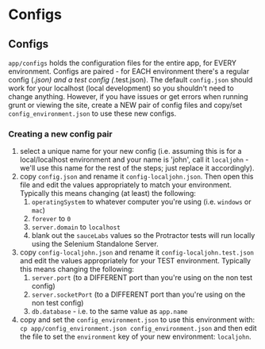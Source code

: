 # Configs

## Configs
`app/configs` holds the configuration files for the entire app, for EVERY environment. Configs are paired - for EACH environment there's a regular config (*.json) and a test config (*.test.json). The default `config.json` should work for your localhost (local development) so you shouldn't need to change anything. However, if you have issues or get errors when running grunt or viewing the site, create a NEW pair of config files and copy/set `config_environment.json` to use these new configs.

### Creating a new config pair

1. select a unique name for your new config (i.e. assuming this is for a local/localhost environment and your name is 'john', call it `localjohn` - we'll use this name for the rest of the steps; just replace it accordingly).
2. copy `config.json` and rename it `config-localjohn.json`. Then open this file and edit the values appropriately to match your environment. Typically this means changing (at least) the following:
	1. `operatingSystem` to whatever computer you're using (i.e. `windows` or `mac`)
	2. `forever` to `0`
	3. `server.domain` to `localhost`
	4. blank out the `sauceLabs` values so the Protractor tests will run locally using the Selenium Standalone Server.
3. copy `config-localjohn.json` and rename it `config-localjohn.test.json` and edit the values appropriately for your TEST environment. Typically this means changing the following:
	1. `server.port` (to a DIFFERENT port than you're using on the non test config)
	2. `server.socketPort` (to a DIFFERENT port than you're using on the non test config)
	3. `db.database` - i.e. to the same value as `app.name`
4. copy and set the `config_environment.json` to use this environment with: `cp app/config_environment.json config_environment.json` and then edit the file to set the `environment` key of your new environment: `localjohn`.

